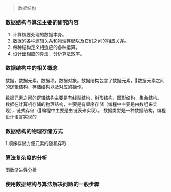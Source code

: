 > 数据结构
### 数据结构与算法主要的研究内容
1. 计算机要处理的数据本身。
2. 数据的各种逻辑关系和物理存储以及它们之间的相应关系。
3. 每种结构定义相适应的各种运算。
4. 设计出相应的算法，分析算法效率。
### 数据结构中的相关概念
数据，数据元素，数据项，数据对象。数据结构包含了数据元素，数据元素之间的逻辑结构，存储结构以及对应的操作。

数据元素之间的逻辑结构主要是有线型结构，树形结构，图形结构，集合结构。
数据在计算机存储的物理结构，主要是有顺序存储（编程中主要是由数组来实现），链式存储（编程中主要是由链表来实现）。
数据类型是一种数据结构，编程设计语言实现的
### 数据结构的物理存储方式
1.顺序存储方便元素的随机存取
### 算法复杂度的分析
函数渐进性分析
### 使用数据结构与算法解决问题的一般步骤

<!--stackedit_data:
eyJoaXN0b3J5IjpbLTE5NTIwMjYyMDQsLTEwODk0NDIwNTcsMT
Q2ODY0NTU5LDE5MDgwMjAyODEsLTE3OTk4MTgyNjgsNDM0MDA1
MjkwLDQ1NDk0Mjc2MiwtMTMwNjIyMTI3NywxMDg1NDE4NDE4LC
05Mjk1MzQ0ODddfQ==
-->